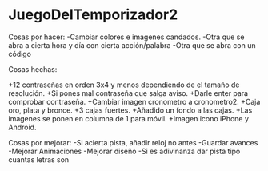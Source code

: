 # JuegoDelTemporizador2

Cosas por hacer:
-Cambiar colores e imagenes candados.
-Otra que se abra a cierta hora y día con cierta acción/palabra
-Otra que se abra con un código

Cosas hechas:

+12 contraseñas en orden 3x4 y menos dependiendo de el tamaño de resolución.
+Si pones mal contraseña que salga aviso.
+Darle enter para comprobar contraseña.
+Cambiar imagen cronometro a cronometro2.
+Caja oro, plata y bronce.
+3 cajas fuertes.
+Añadido un fondo a las cajas.
+Las imagenes se ponen en columna de 1 para móvil.
+Imagen icono iPhone y Android.


Cosas por mejorar:
-Si acierta pista, añadir reloj no antes
-Guardar avances
-Mejorar Animaciones
-Mejorar diseño
-Si es adivinanza dar pista tipo cuantas letras son
